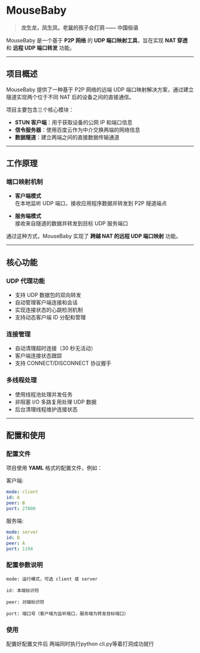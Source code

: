 # MouseBaby

> **龙生龙，凤生凤，老鼠的孩子会打洞 —— 中国俗语**

MouseBaby 是一个基于 **P2P 网络** 的 **UDP 端口映射工具**，旨在实现 **NAT 穿透** 和 **远程 UDP 端口转发** 功能。

---

## 项目概述

MouseBaby 提供了一种基于 P2P 网络的远端 UDP 端口映射解决方案，通过建立隧道实现两个位于不同 NAT 后的设备之间的直接通信。

项目主要包含三个核心模块：

- **STUN 客户端**：用于获取设备的公网 IP 和端口信息
- **信令服务器**：使用百度云作为中介交换两端的网络信息
- **数据隧道**：建立两端之间的直接数据传输通道

---

## 工作原理

### 端口映射机制

- **客户端模式**  
  在本地监听 UDP 端口，接收应用程序数据并转发到 P2P 隧道端点

- **服务端模式**  
  接收来自隧道的数据并转发到目标 UDP 服务端口

通过这种方式，MouseBaby 实现了 **跨越 NAT 的远程 UDP 端口映射** 功能。

---

## 核心功能

### UDP 代理功能
- 支持 UDP 数据包的双向转发
- 自动管理客户端连接和会话
- 实现连接状态的心跳检测机制
- 支持动态客户端 ID 分配和管理

### 连接管理
- 自动清理超时连接（30 秒无活动）
- 客户端连接状态跟踪
- 支持 CONNECT/DISCONNECT 协议握手

### 多线程处理
- 使用线程池处理并发任务
- 非阻塞 I/O 多路复用处理 UDP 数据
- 后台清理线程维护连接状态

---

## 配置和使用

### 配置文件

项目使用 **YAML** 格式的配置文件，例如：

客户端:

```yaml
mode: client
id: A
peer: B
port: 27000
```

服务端:

```yaml
mode: server
id: B
peer: A
port: 1194
```

### 配置参数说明
```
mode: 运行模式，可选 client 或 server

id: 本端标识符

peer: 对端标识符

port: 端口号（客户端为监听端口，服务端为转发目标端口）
```

### 使用
配置好配置文件后 两端同时执行python cli.py等着打洞成功就行
